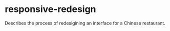 # responsive-redesign

Describes the process of redesigining an interface for a Chinese restaurant.
